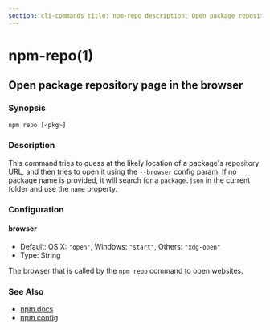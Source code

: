 ```yaml
---
section: cli-commands title: npm-repo description: Open package repository page in the browser
---
```


# npm-repo(1)

## Open package repository page in the browser

### Synopsis

```bash
npm repo [<pkg>]
```

### Description

This command tries to guess at the likely location of a package's repository URL, and then tries to open it using
the `--browser`
config param. If no package name is provided, it will search for a `package.json` in the current folder and use
the `name` property.

### Configuration

#### browser

* Default: OS X: `"open"`, Windows: `"start"`, Others: `"xdg-open"`
* Type: String

The browser that is called by the `npm repo` command to open websites.

### See Also

* [npm docs](/cli-commands/npm-docs)
* [npm config](/cli-commands/npm-config)
